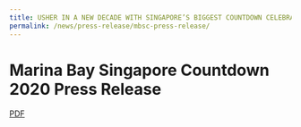 ```yaml
---
title: USHER IN A NEW DECADE WITH SINGAPORE’S BIGGEST COUNTDOWN CELEBRATION AT MARINA BAY
permalink: /news/press-release/mbsc-press-release/
---
```


# **Marina Bay Singapore Countdown 2020 Press Release**
[PDF](/news/press-release/files/media-release-for-mbsc-updated.pdf)
